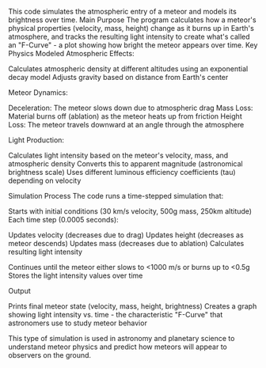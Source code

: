 This code simulates the atmospheric entry of a meteor and models its brightness over time.
Main Purpose
The program calculates how a meteor's physical properties (velocity, mass, height) change as it burns up in Earth's atmosphere, and tracks the resulting light intensity to create what's called an "F-Curve" - a plot showing how bright the meteor appears over time.
Key Physics Modeled
Atmospheric Effects:

Calculates atmospheric density at different altitudes using an exponential decay model
Adjusts gravity based on distance from Earth's center

Meteor Dynamics:

Deceleration: The meteor slows down due to atmospheric drag
Mass Loss: Material burns off (ablation) as the meteor heats up from friction
Height Loss: The meteor travels downward at an angle through the atmosphere

Light Production:

Calculates light intensity based on the meteor's velocity, mass, and atmospheric density
Converts this to apparent magnitude (astronomical brightness scale)
Uses different luminous efficiency coefficients (tau) depending on velocity

Simulation Process
The code runs a time-stepped simulation that:

Starts with initial conditions (30 km/s velocity, 500g mass, 250km altitude)
Each time step (0.0005 seconds):

Updates velocity (decreases due to drag)
Updates height (decreases as meteor descends)
Updates mass (decreases due to ablation)
Calculates resulting light intensity


Continues until the meteor either slows to <1000 m/s or burns up to <0.5g
Stores the light intensity values over time

Output

Prints final meteor state (velocity, mass, height, brightness)
Creates a graph showing light intensity vs. time - the characteristic "F-Curve" that astronomers use to study meteor behavior

This type of simulation is used in astronomy and planetary science to understand meteor physics and predict how meteors will appear to observers on the ground.
